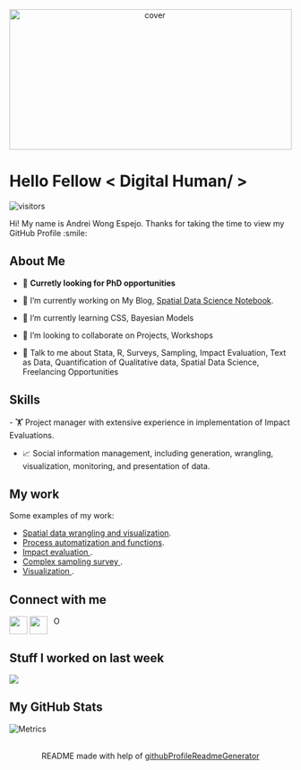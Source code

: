 
<div align="center">
<img width="100%" height = "250px" src="https://i.imgur.com/ZPAVRqs.jpg" alt="cover" />
</div>

<h1> Hello Fellow < Digital Human/ > </h1>
<p align='center'>

![visitors](https://visitor-badge.glitch.me/badge?page_id=Andrei-WongE.Andrei-WongE)

</p>
<div size='20px'> Hi! My name is Andrei Wong Espejo. Thanks for taking the time to view my GitHub Profile :smile:
</div>

<h2> About Me </h2>

- 💬 **Curretly looking for PhD opportunities**

- 🔭 I’m currently working on My Blog, <a href="https://andrei-wonge.github.io/Spatial_notes/">Spatial Data Science Notebook</a>.

- 🌱 I’m currently learning CSS, Bayesian Models 

- 👯 I’m looking to collaborate on Projects, Workshops 

- 💬 Talk to me about Stata, R, Surveys, Sampling, Impact Evaluation, Text as Data, Quantification of Qualitative data, Spatial Data Science, Freelancing Opportunities

<h2> Skills </h2>
- 🏋️ Project manager with extensive experience in implementation of Impact Evaluations.

- 📈 Social information management, including generation, wrangling, visualization, monitoring, and presentation of data.

<h2> My work </h2>
Some examples of my work:

   - <a href="https://andrei-wonge.github.io/Spatial_notes/"> Spatial data wrangling and visualization</a>.
   - <a href="https://github.com/Andrei-WongE/SDG_UIS_indicators_extractor"> Process automatization and functions</a>.
   - <a href="https://github.com/Andrei-WongE/Randomization_Proyect-C"> Impact evaluation </a>.
   - <a href="https://github.com/Andrei-WongE/FI_survey_HFC"> Complex sampling survey </a>.
   - <a href="https://github.com/Andrei-WongE/ENE_ENAHO_workflow"> Visualization </a>.

<h2> Connect with me </h2>
<a href = 'https://www.twitter.com/@Andrei_WongE'> <img width = '32px' align= 'center' src="https://raw.githubusercontent.com/rahulbanerjee26/githubAboutMeGenerator/main/icons/twitter.svg"/></a> 
<a href = 'https://www.github.com/Andrei-WongE'> <img width = '32px' align= 'center' src="https://raw.githubusercontent.com/rahulbanerjee26/githubAboutMeGenerator/main/icons/github.svg"/></a> 
 <a
    id="cy-effective-orcid-url"
    class="underline"
    href="https://orcid.org/0000-0001-8278-3149"
    target="orcid.widget"
    rel="me noopener noreferrer"
    style="vertical-align: top">
    <img
        src="https://orcid.org/sites/default/files/images/orcid_16x16.png"
        style="width: 1em; margin-inline-start: 0.5em"
        alt="ORCID iD icon"/>
      <! -- https://orcid.org/0000-0001-8278-3149 -->
 </a>


<h2> Stuff I worked on last week  </h2>
<a href="https://github.com/anuraghazra/github-readme-stats">
<img align="center" src="https://github-readme-stats.vercel.app/api?username=Andrei-WongE&show_icons=true&theme=omni&count_private=true&compact=True"/>
</a>
<br>


<h2> My GitHub Stats </h2>

![Metrics](https://metrics.lecoq.io/Andrei-WongE?template=terminal&base.header=0&base.activity=0&base.repositories=0&base.metadata=0&languages=1&languages.limit=8&languages.colors=github&languages.threshold=0%25&config.timezone=America%2FToronto)


<br>
<footer align='center'>README made with help of <a href='https://github.com/rahulbanerjee26/githubProfileReadmeGenerator'>githubProfileReadmeGenerator</a> </footer>
